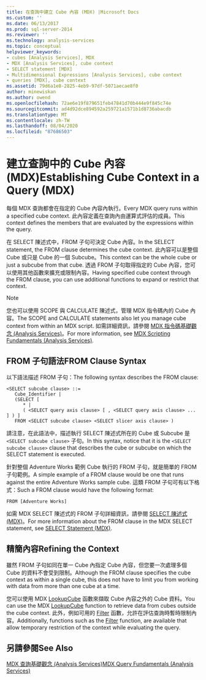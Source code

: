 ```yaml
---
title: 在查詢中建立 Cube 內容 (MDX) |Microsoft Docs
ms.custom: ''
ms.date: 06/13/2017
ms.prod: sql-server-2014
ms.reviewer: ''
ms.technology: analysis-services
ms.topic: conceptual
helpviewer_keywords:
- cubes [Analysis Services], MDX
- MDX [Analysis Services], cube context
- SELECT statement [MDX]
- Multidimensional Expressions [Analysis Services], cube context
- queries [MDX], cube context
ms.assetid: 79d6a1e8-2825-4eb9-97df-5071aecae8f0
author: minewiskan
ms.author: owend
ms.openlocfilehash: 72ae6e19f879651feb47841d70b444e9f845c74e
ms.sourcegitcommit: ad4d92dce894592a259721a1571b1d8736abacdb
ms.translationtype: MT
ms.contentlocale: zh-TW
ms.lasthandoff: 08/04/2020
ms.locfileid: "87686503"
---
```

# <a name="establishing-cube-context-in-a-query-mdx"></a><span data-ttu-id="7dfb6-102">建立查詢中的 Cube 內容 (MDX)</span><span class="sxs-lookup"><span data-stu-id="7dfb6-102">Establishing Cube Context in a Query (MDX)</span></span>
  <span data-ttu-id="7dfb6-103">每個  MDX 查詢都會在指定的 Cube 內容內執行。</span><span class="sxs-lookup"><span data-stu-id="7dfb6-103">Every MDX query runs within a specified cube context.</span></span> <span data-ttu-id="7dfb6-104">此內容定義在查詢內由運算式評估的成員。</span><span class="sxs-lookup"><span data-stu-id="7dfb6-104">This context defines the members that are evaluated by the expressions within the query.</span></span>  
  
 <span data-ttu-id="7dfb6-105">在 SELECT 陳述式中，FROM 子句可決定 Cube 內容。</span><span class="sxs-lookup"><span data-stu-id="7dfb6-105">In the SELECT statement, the FROM clause determines the cube context.</span></span> <span data-ttu-id="7dfb6-106">此內容可以是整個 Cube 或只是 Cube 的一個 Subcube。</span><span class="sxs-lookup"><span data-stu-id="7dfb6-106">This context can be the whole cube or just a subcube from that cube.</span></span> <span data-ttu-id="7dfb6-107">透過 FROM 子句取得指定的 Cube 內容，您可以使用其他函數來擴充或限制內容。</span><span class="sxs-lookup"><span data-stu-id="7dfb6-107">Having specified cube context through the FROM clause, you can use additional functions to expand or restrict that context.</span></span>  
  
> [!NOTE]  
>  <span data-ttu-id="7dfb6-108">您也可以使用 SCOPE 與 CALCULATE 陳述式，管理 MDX 指令碼內的 Cube 內容。</span><span class="sxs-lookup"><span data-stu-id="7dfb6-108">The SCOPE and CALCULATE statements also let you manage cube context from within an MDX script.</span></span> <span data-ttu-id="7dfb6-109">如需詳細資訊，請參閱 [MDX 指令碼基礎觀念 &#40;Analysis Services&#41;](mdx-scripting-fundamentals-analysis-services.md)。</span><span class="sxs-lookup"><span data-stu-id="7dfb6-109">For more information, see [MDX Scripting Fundamentals &#40;Analysis Services&#41;](mdx-scripting-fundamentals-analysis-services.md).</span></span>  
  
## <a name="from-clause-syntax"></a><span data-ttu-id="7dfb6-110">FROM 子句語法</span><span class="sxs-lookup"><span data-stu-id="7dfb6-110">FROM Clause Syntax</span></span>  
 <span data-ttu-id="7dfb6-111">以下語法描述 FROM 子句：</span><span class="sxs-lookup"><span data-stu-id="7dfb6-111">The following syntax describes the FROM clause:</span></span>  
  
```  
<SELECT subcube clause> ::=  
   Cube_Identifier |   
   (SELECT [  
      * |   
      ( <SELECT query axis clause> [ , <SELECT query axis clause> ... ] ) ]   
   FROM <SELECT subcube clause> <SELECT slicer axis clause> )  
```  
  
 <span data-ttu-id="7dfb6-112">請注意，在此語法中，描述執行 SELECT 陳述式所在的 Cube 或 Subcube 是 `<SELECT subcube clause>` 子句。</span><span class="sxs-lookup"><span data-stu-id="7dfb6-112">In this syntax, notice that it is the `<SELECT subcube clause>` clause that describes the cube or subcube on which the SELECT statement is executed.</span></span>  
  
 <span data-ttu-id="7dfb6-113">針對整個 Adventure Works 範例 Cube 執行的 FROM 子句，就是簡單的 FROM 子句範例。</span><span class="sxs-lookup"><span data-stu-id="7dfb6-113">A simple example of a FROM clause would be one that runs against the entire Adventure Works sample cube.</span></span> <span data-ttu-id="7dfb6-114">這類 FROM 子句可有以下格式：</span><span class="sxs-lookup"><span data-stu-id="7dfb6-114">Such a FROM clause would have the following format:</span></span>  
  
```  
FROM [Adventure Works]  
```  
  
 <span data-ttu-id="7dfb6-115">如需 MDX SELECT 陳述式的 FROM 子句詳細資訊，請參閱 [SELECT 陳述式 &#40;MDX&#41;](/sql/mdx/mdx-data-manipulation-select)。</span><span class="sxs-lookup"><span data-stu-id="7dfb6-115">For more information about the FROM clause in the MDX SELECT statement, see [SELECT Statement &#40;MDX&#41;](/sql/mdx/mdx-data-manipulation-select).</span></span>  
  
## <a name="refining-the-context"></a><span data-ttu-id="7dfb6-116">精簡內容</span><span class="sxs-lookup"><span data-stu-id="7dfb6-116">Refining the Context</span></span>  
 <span data-ttu-id="7dfb6-117">雖然 FROM 子句如同在單一 Cube 內指定 Cube 內容，但您要一次處理多個 Cube 的資料不會受到限制。</span><span class="sxs-lookup"><span data-stu-id="7dfb6-117">Although the FROM clause specifies the cube context as within a single cube, this does not have to limit you from working with data from more than one cube at a time.</span></span>  
  
 <span data-ttu-id="7dfb6-118">您可以使用 MDX [LookupCube](/sql/mdx/lookupcube-mdx) 函數來擷取 Cube 內容之外的 Cube 資料。</span><span class="sxs-lookup"><span data-stu-id="7dfb6-118">You can use the MDX [LookupCube](/sql/mdx/lookupcube-mdx) function to retrieve data from cubes outside the cube context.</span></span> <span data-ttu-id="7dfb6-119">此外，例如可用的 [Filter](/sql/mdx/filter-mdx) 函數，允許在評估查詢時暫時限制內容。</span><span class="sxs-lookup"><span data-stu-id="7dfb6-119">Additionally, functions such as the [Filter](/sql/mdx/filter-mdx) function, are available that allow temporary restriction of the context while evaluating the query.</span></span>  
  
## <a name="see-also"></a><span data-ttu-id="7dfb6-120">另請參閱</span><span class="sxs-lookup"><span data-stu-id="7dfb6-120">See Also</span></span>  
 [<span data-ttu-id="7dfb6-121">MDX 查詢基礎觀念 &#40;Analysis Services&#41;</span><span class="sxs-lookup"><span data-stu-id="7dfb6-121">MDX Query Fundamentals &#40;Analysis Services&#41;</span></span>](mdx-query-fundamentals-analysis-services.md)  
  
  

